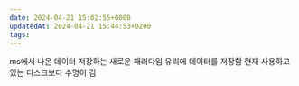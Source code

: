 ```yaml
---
date: 2024-04-21 15:02:55+0000
updatedAt: 2024-04-21 15:44:53+0200
tags: 
---
```

ms에서 나온 데이터 저장하는 새로운 패러다임
유리에 데이터를 저장함
현재 사용하고있는 디스크보다 수명이 김